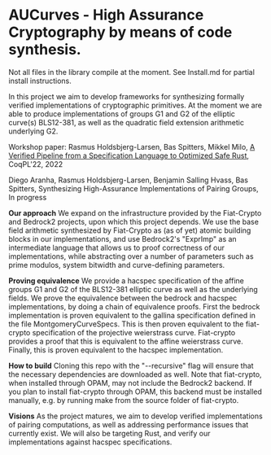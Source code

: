 # AUCurves - High Assurance Cryptography by means of code synthesis.

Not all files in the library compile at the moment. See Install.md for partial install instructions.

In this project we aim to develop frameworks for synthesizing formally verified implementations of cryptographic primitives.
At the moment we are able to produce implementations of groups G1 and G2 of the elliptic curve(s) BLS12-381, as well as the quadratic field extension arithmetic underlying G2.

Workshop paper: Rasmus Holdsbjerg-Larsen, Bas Spitters, Mikkel Milo, [A Verified Pipeline from a Specification Language to Optimized Safe Rust](https://popl22.sigplan.org/details/CoqPL-2022-papers/5/A-Verified-Pipeline-from-a-Specification-Language-to-Optimized-Safe-Rust), CoqPL'22, 2022 

Diego Aranha, Rasmus Holdsbjerg-Larsen, Benjamin Salling Hvass, Bas Spitters, Synthesizing High-Assurance Implementations of Pairing Groups, In progress

**Our approach**
We expand on the infrastructure provided by the Fiat-Crypto and Bedrock2 projects, upon which this project depends.
We use the base field arithmetic synthesized by Fiat-Crypto as (as of yet) atomic building blocks in our implementations, and use Bedrock2's "ExprImp" as an intermediate language that allows us to proof correctness of our implementations, while abstracting over a number of parameters such as prime modulos, system bitwidth and curve-defining parameters.

**Proving equivalence**
We provide a hacspec specification of the affine groups G1 and G2 of the BLS12-381 elliptic curve as well as the underlying fields. We prove the equivalence between the bedrock and hacspec implementations, by doing a chain of equivalence proofs. First the bedrock implementation is proven equivalent to the gallina specification defined in the file MontgomeryCurveSpecs. This is then proven equivalent to the fiat-crypto specification of the projective weierstrass curve. Fiat-crypto provides a proof that this is equivalent to the affine weierstrass curve. Finally, this is proven equivalent to the hacspec implementation. 

**How to build**
Cloning this repo with the "--recursive" flag will ensure that the necessary dependencies are downloaded as well.
Note that fiat-crypto, when installed through OPAM, may not include the Bedrock2 backend. If you plan to install fiat-crypto through OPAM, this backend must be installed manually, e.g. by running
    make
from the source folder of fiat-crypto.

**Visions**
As the project matures, we aim to develop verified implementations of pairing computations, as well as addressing performance issues that currently exist.
We will also be targeting Rust, and verify our implementations against hacspec specifications.
